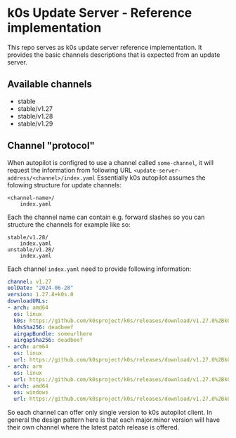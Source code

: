 # k0s Update Server - Reference implementation

This repo serves as k0s update server reference implementation. It provides the basic channels descriptions that is expected from an update server.

## Available channels

- stable
- stable/v1.27
- stable/v1.28
- stable/v1.29

## Channel "protocol"


When autopilot is configred to use a channel called `some-channel`, it will request the information from following URL `<update-server-address/<channel>/index.yaml`
Essentially k0s autopilot assumes the folowing structure for update channels:

```text
<channel-name>/
    index.yaml
```

Each the channel name can contain e.g. forward slashes so you can structure the channels for example like so:

```text
stable/v1.28/
    index.yaml
unstable/v1.28/
    index.yaml
```

Each channel `index.yaml` need to provide following information:

```yaml
channel: v1.27
eolDate: "2024-06-28"
version: 1.27.8+k0s.0
downloadURLs:
- arch: amd64
  os: linux
  k0s: https://github.com/k0sproject/k0s/releases/download/v1.27.0%2Bk0s.0/k0s-v1.27.0+k0s.0-amd64
  k0sSha256: deadbeef
  airgapBundle: someurlhere
  airgapSha256: deadbeef
- arch: arm64
  os: linux
  url: https://github.com/k0sproject/k0s/releases/download/v1.27.0%2Bk0s.0/k0s-v1.27.0+k0s.0-arm64
- arch: arm
  os: linux
  url: https://github.com/k0sproject/k0s/releases/download/v1.27.0%2Bk0s.0/k0s-v1.27.0+k0s.0-arm
- arch: amd64
  os: windows
  url: https://github.com/k0sproject/k0s/releases/download/v1.27.0%2Bk0s.0/k0s-v1.27.0+k0s.0-amd64.exe
```

So each channel can offer only single version to k0s autopilot client. In general the design pattern here is that each major.minor version will have their own channel where the latest patch release is offered.
